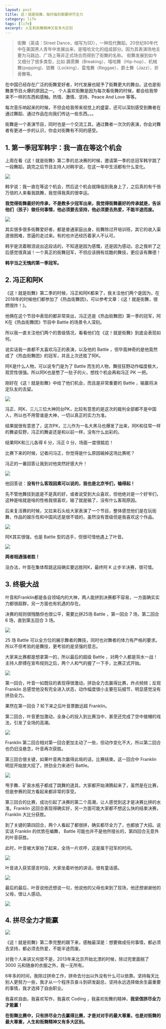 ```yaml
---
layout: post
title: 这！就是街舞，每时每刻都要拼尽全力
category: life
tags: [life]
excerpt: 人生和街舞精神又有多大区别
---
```


> 街舞（英语：Street Dance，缩写为SD），一种现代舞蹈，20世纪80年代中在美国黑人青年中发展出来，是嘻哈文化的组成部分。因为其表演场地主要为马路边、广场上等非正式场合而得到了街舞的名称。
街舞发展到如今又细分了很多类型，比如 霹雳舞（Breaking）、嘻哈舞（Hip-hop）、机械舞(popping)、锁舞（Locking）、雷鬼舞（Reggae）、爵士舞（Jazz）、折骨舞等。

在中国已经存在广泛的街舞爱好者，时代发展也赋予了街舞更大的舞台。这也是街舞类节目火爆的原因之一。
个人喜欢街舞是因为每次看街舞的时候，都会给我带来不一样的东西和感触。热情、激情、坚持、Peace And  Love 等等。

每次音乐响起来的时候，不但会给我带来视觉上的盛宴，还可以深刻感受到舞者在通过舞蹈、通过作品在向我们传达一些东西。。。

街舞是一个表演节目，同时也是一个交流工具，通过舞者一次次的表演，你会对舞者有更进一步的认识，你会对街舞有不同的感受。

## 1. 第一季冠军韩宇：我一直在等这个机会

上周在看《这！就是街舞》第二季的总决赛的时候，邀请第一季的总冠军韩宇跳了一段舞蹈，跳完之后节目主持人对韩宇说，在这一年中生活都有什么变化。

![](http://favorites.ren/assets/images/2019/it/danceonly01.png)

韩宇说：我一直在等这个机会，然后这个机会就降临到我身上了，之后真的有千倍万倍的人来看我跳舞，我觉得我真的很幸运。

**我觉得街舞最好的传承，不是教多少冠军出来，我觉得街舞最好的传承就是，告诉他们（孩子）做任何事情，他必须要去坚持，他必须要去热爱，不能半途而废。**

![](http://favorites.ren/assets/images/2019/it/danceonly02.png)

其实很多很多街舞爱好者，都是普通家庭出身，街舞除过开培训班，其它的收入渠道很困难，苦逼的走过来。有的也许还经历着家人不认可。

韩宇是流着眼泪说出这段话的，不知道是因为感慨，还是因为感动，总之我听了之后感觉很真诚！一个真正的街舞冠军，不但应该拥有炫酷的舞技，更应该有舞德！

**韩宇当之无愧的第一季冠军。**

## 2. 冯正和阿K

《这！就是街舞》第二季的时候，冯正和阿K都来了，我关注他们两个是因为，在2018年的时候他们都参加了《热血街舞团》，可以参考文章：《这！就是街舞，很燃很炸！》。

他俩在这个节目中表现的都非常突出，冯正还是《热血街舞团》第一季的冠军，阿K在《热血街舞团》节目中  Battle 的场景令人深刻。

所以我一直关注他们两个的晋级情况，看看他们在《这！就是街舞》到底会表现如何。

说实话我一直都不太喜欢冯正的表演，以及他的 Battle ，但毕竟神奇的是他竟然成了《热血街舞团》的冠军，并且上次还胜了阿K。

阿K是什么人物，可以说专门是为了 Battle 而生的人物，舞技狂野动作幅度极大，观赏性很强。所以阿K也是憋了一肚子的火，想找个机会再和冯正 PK 一把。

刚好在《这！就是街舞》中给了他们机会，而且是非常重要的  Battle ，输赢将决定队友的去留。

![](http://favorites.ren/assets/images/2019/it/danceonly03.png)

冯正、阿K、三儿三位大神同台PK，比较有意思的是这次的裁判全部都不是中国人，所以也不用管谁是大神，一切以真正的实力为准。

结果就很有意思了，这次PK，三儿作为一名大黑马也爆发了出来，阿K和往常一样的舞姿狂野，冯正的舞姿还是和以前一样，没有什么出彩的。

结果阿K和三儿各得 6 分，冯正 0 分，场面一度很尴尬！

比赛下来的时候，记者问冯正，你觉得是什么原因输掉这场比赛呢？

冯正的一番回答让我到对他突然好感大升！

![](http://favorites.ren/assets/images/2019/it/danceonly04.png)

他回答说：**没有什么客观因素可以说的，我也是北京爷们，输得起！**

先不管他舞技到底是不是真的好，或者说受到大众喜欢，但他绝对是一个好爷们，这种是啥就是啥的性格我很喜欢，输了就是输了，没有什么客观原因。

后来复活赛的时候，又拉来石头给大家表演了一个节目，整体感觉他们是在玩街舞，作品的娱乐性和中国风还是很不错的，虽然没有晋级但是我喜欢这个作品。

![](http://favorites.ren/assets/images/2019/it/danceonly05.png)

阿K其实很强，也是 Battle 型的选手，但很可惜他遇上了叶音。

![](http://favorites.ren/assets/images/2019/it/danceonly06.png)

**两者相遇强者胜！**

没办法，叶音在集体帮跳这段确实要远胜阿K，最终阿 K 止步半决赛，很可惜。

## 3. 终极大战

叶音和Franklin都是各自领域内的大神，两人能拼到决赛都不容易，一方面确实实力都很超群，另一方面也有机遇的存在。

决赛的规则很残酷但也很公平，需要比拼25场 Battle ，第一回合 7 场，第二回合 6 场，直到第五回合 3 场。

![](http://favorites.ren/assets/images/2019/it/danceonly07.png)

25 场 Battle 可以全方位的展示舞者的舞技，同时也对舞者的体力有严格的要求。所以不但考验的是舞技，更考验的是坚强的意志。

大家来比赛都是想拿第一的，所以最后的超级 Battle ，对两个人都是背水一战！主持人廖搏在宣布规则之后，两个人和气的握了一下手，比赛正式开始。

![](http://favorites.ren/assets/images/2019/it/danceonly08.png)

第一回合，叶音一如既往的表现得很激动，拼劲全力去赢得比赛，炸点频频；反观 Franklin 总感觉他没有完全进入状态，动作幅度很小主要在玩细节，明显感觉没有拼劲全力。

果然在第一回合 7 轮下来之后叶音票数远超 Franklin。

第二回合，叶音更加激动，全身心的投入到比赛当中，甚至还完成了空中接帽的戏法，引发了全场的高潮。

![](http://favorites.ren/assets/images/2019/it/danceonly09.png)

Franklin 第二回合相对第一回合更加主动了一些，但动作变化不大，所以第二回合也仍旧没悬念，叶音再次获胜。

第三回合很关键，如果叶音再次赢得此局的话，比赛结束。这一回合中 Franklin 明显开始放大招了，拼劲全力来进行  Battle。

![](http://favorites.ren/assets/images/2019/it/danceonly10.png)

甩手舞、矿泉水瓶子都成了跳舞的道具，大家都开始沸腾起来了，虽然是在比赛，但是参赛的双方看起来都非常的享受。

第三回合的比赛，成功引起了决赛的第二个高潮，让人感觉到这才是决赛比拼的水准。Franklin 这回合表现得确实好，另一方面可能大家都不想这么快的结束决赛，Franklin 大比分获胜。

到了关键的第四回合，两个人看起了都很拼，确实都尽全力了，也都放了大招。说实话 Franklin 的优势在编舞， Battle 可能也并不是他所擅长的，第四回合无意外的叶音获胜。

此时，叶音被大家抬了起来，全场一片欢呼，这是属于冠军的时间。

![](http://favorites.ren/assets/images/2019/it/danceonly11.png)

叶音进入获奖感言时段，大家坐着听他的讲话，很有童话感。

![](http://favorites.ren/assets/images/2019/it/danceonly12.png)

最后的最后，叶音说他还想说一句，他说他的父母也来到了现场，他还想谢谢他的父母，很让人感动。

![](http://favorites.ren/assets/images/2019/it/danceonly14.png)

## 4. 拼尽全力才能赢

![](http://favorites.ren/assets/images/2019/it/danceonly15.png)

《这！就是街舞》第二季完整的跟下来，感触最深是：想要做成任何事情，都必须去坚持，都必须去热爱，不能半途而废。

对我个人来讲又何尝不是，2013年来北京开始北漂的时候，除过兜里面揣了 3000 元和随身的衣服之外，我一无所有。

6年多的时间，我除过拼命工作，拼命去付出以外没有什么可以依靠。坚持每天比别人更努力一些，我才从一个程序员奋斗到研发副总，坚持永远选择做余生最重要的事情，我才选择了自由职业。

我喜欢自由，我喜欢写作，我喜欢 Coding ，我喜欢街舞的精神，**我坚信拼尽全力才能赢！**

**在街舞比赛中，只有拼尽全力去赢得比赛，才是对对手的最大尊重，也是对街舞的最大尊重，人生和街舞精神又有多大区别。**


